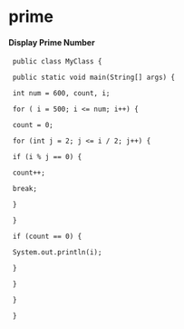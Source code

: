 # prime
#### Display Prime Number

     public class MyClass {

     public static void main(String[] args) {
 
     int num = 600, count, i;
  
     for ( i = 500; i <= num; i++) {
  
     count = 0;
   
     for (int j = 2; j <= i / 2; j++) {
   
     if (i % j == 0) {
    
     count++;
     
     break;
     
     }
    
     } 
   
     if (count == 0) {
   
     System.out.println(i);
    
     }
  
     }
  
     }
 
     }
